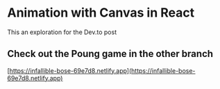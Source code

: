 # Animation with Canvas in React

This an exploration for the Dev.to post

## Check out the Poung game in the other branch

[https://infallible-bose-69e7d8.netlify.app](https://infallible-bose-69e7d8.netlify.app)